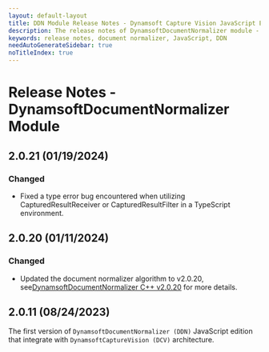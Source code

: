 ```yaml
---
layout: default-layout
title: DDN Module Release Notes - Dynamsoft Capture Vision JavaScript Edition
description: The release notes of DynamsoftDocumentNormalizer module - Dynamsoft Capture Vision JavaScript Edition.
keywords: release notes, document normalizer, JavaScript, DDN
needAutoGenerateSidebar: true
noTitleIndex: true
---
```


# Release Notes - DynamsoftDocumentNormalizer Module

## 2.0.21 (01/19/2024)

### Changed

- Fixed a type error bug encountered when utilizing CapturedResultReceiver or CapturedResultFilter in a TypeScript environment.

## 2.0.20 (01/11/2024)

### Changed

- Updated the document normalizer algorithm to v2.0.20, see[DynamsoftDocumentNormalizer C++ v2.0.20](https://www.dynamsoft.com/capture-vision/docs/server/programming/cplusplus/release-notes/ddn.html#2020-10262023) for more details.

## 2.0.11 (08/24/2023)

The first version of `DynamsoftDocumentNormalizer (DDN)` JavaScript edition that integrate with `DynamsoftCaptureVision (DCV)` architecture.
